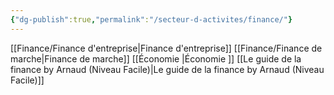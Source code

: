 ```yaml
---
{"dg-publish":true,"permalink":"/secteur-d-activites/finance/"}
---
```




[[Finance/Finance d'entreprise\|Finance d'entreprise]]
[[Finance/Finance de marche\|Finance de marche]]
[[Économie \|Économie ]]
[[Le guide de la finance by Arnaud (Niveau Facile)\|Le guide de la finance by Arnaud (Niveau Facile)]]
